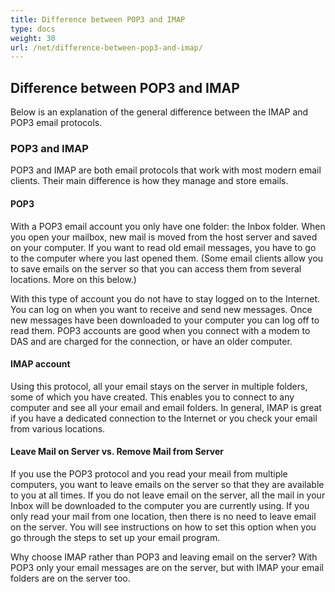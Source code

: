 ```yaml
---
title: Difference between POP3 and IMAP
type: docs
weight: 30
url: /net/difference-between-pop3-and-imap/
---
```


## **Difference between POP3 and IMAP**
Below is an explanation of the general difference between the IMAP and POP3 email protocols.
### **POP3 and IMAP**
POP3 and IMAP are both email protocols that work with most modern email clients. Their main difference is how they manage and store emails.
#### **POP3**
With a POP3 email account you only have one folder: the Inbox folder. When you open your mailbox, new mail is moved from the host server and saved on your computer. If you want to read old email messages, you have to go to the computer where you last opened them. (Some email clients allow you to save emails on the server so that you can access them from several locations. More on this below.)

With this type of account you do not have to stay logged on to the Internet. You can log on when you want to receive and send new messages. Once new messages have been downloaded to your computer you can log off to read them. POP3 accounts are good when you connect with a modem to DAS and are charged for the connection, or have an older computer. 
#### **IMAP account**
Using this protocol, all your email stays on the server in multiple folders, some of which you have created. This enables you to connect to any computer and see all your email and email folders. In general, IMAP is great if you have a dedicated connection to the Internet or you check your email from various locations. 
#### **Leave Mail on Server vs. Remove Mail from Server**
If you use the POP3 protocol and you read your meail from multiple computers, you want to leave emails on the server so that they are available to you at all times. If you do not leave email on the server, all the mail in your Inbox will be downloaded to the computer you are currently using. If you only read your mail from one location, then there is no need to leave email on the server. You will see instructions on how to set this option when you go through the steps to set up your email program. 

Why choose IMAP rather than POP3 and leaving email on the server? With POP3 only your email messages are on the server, but with IMAP your email folders are on the server too. 
